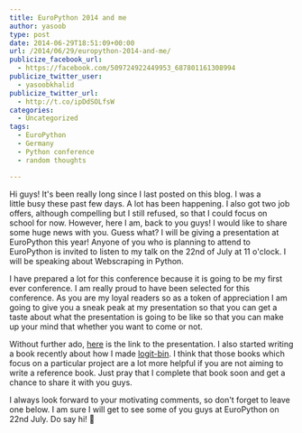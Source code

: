 ```yaml
---
title: EuroPython 2014 and me
author: yasoob
type: post
date: 2014-06-29T18:51:09+00:00
url: /2014/06/29/europython-2014-and-me/
publicize_facebook_url:
  - https://facebook.com/509724922449953_687801161308994
publicize_twitter_user:
  - yasoobkhalid
publicize_twitter_url:
  - http://t.co/ipDdSOLfsW
categories:
  - Uncategorized
tags:
  - EuroPython
  - Germany
  - Python conference
  - random thoughts

---
```

Hi guys! It's been really long since I last posted on this blog. I was a little busy these past few days. A lot has been happening. I also got two job offers, although compelling but I still refused, so that I could focus on school for now. However, here I am, back to you guys! I would like to share some huge news with you. Guess what? I will be giving a presentation at EuroPython this year! Anyone of you who is planning to attend to EuroPython is invited to listen to my talk on the 22nd of July at 11 o'clock. I will be speaking about Webscraping in Python.

I have prepared a lot for this conference because it is going to be my first ever conference. I am really proud to have been selected for this conference. As you are my loyal readers so as a token of appreciation I am going to give you a sneak peak at my presentation so that you can get a taste about what the presentation is going to be like so that you can make up your mind that whether you want to come or not.

Without further ado, <a title="Webscraping in Python- Scrapy" href="" target="_blank" rel="noopener noreferrer">here</a> is the link to the presentation. I also started writing a book recently about how I made <a title="pastebin in python flask" href="https://github.com/yasoob/logit-bin" target="_blank" rel="noopener noreferrer">logit-bin</a>. I think that those books which focus on a particular project are a lot more helpful if you are not aiming to write a reference book. Just pray that I complete that book soon and get a chance to share it with you guys.

I always look forward to your motivating comments, so don't forget to leave one below. I am sure I will get to see some of you guys at EuroPython on 22nd July. Do say hi! 🙂